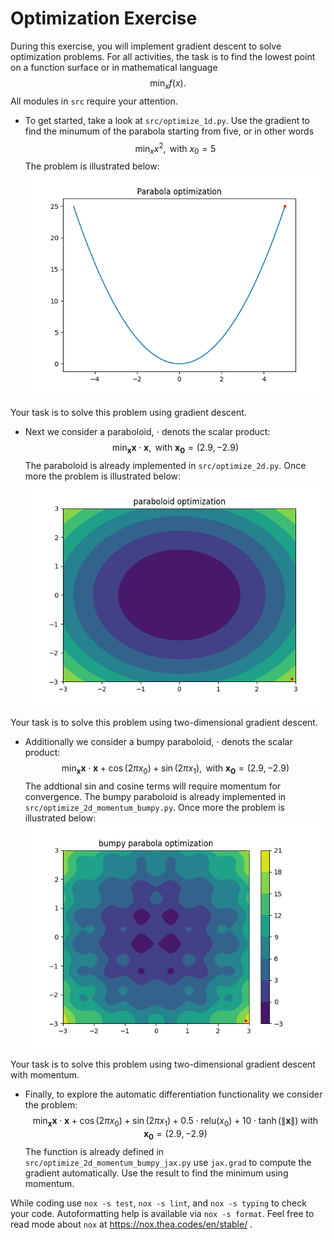 # Optimization Exercise
During this exercise, you will implement gradient descent to solve optimization problems.
For all activities, the task is to find the lowest point on a function surface or in 
mathematical language 
$$ \min_{x}f(x) .$$
All modules in `src` require your attention. 
- To get started, take a look at `src/optimize_1d.py`.
Use the gradient to find the minumum of the parabola starting from five, or in other words
$$ \min_{x} x^2,  \text{   with   } x_0 = 5 $$
The problem is illustrated below:
![parabola_task](./figures/parabola_task.png)

Your task is to solve this problem using gradient descent.

- Next we consider a paraboloid, $\cdot$ denots the scalar product:
$$ \min_{\mathbf{x}} \mathbf{x} \cdot \mathbf{x},  \text{   with   } \mathbf{x_0} = (2.9, -2.9) $$
The paraboloid is already implemented in `src/optimize_2d.py`. 
Once more the problem is illustrated below:
![paraboloid_task](./figures/paraboloid_task.png)

Your task is to solve this problem using two-dimensional gradient descent.

- Additionally we consider a bumpy paraboloid, $\cdot$ denots the scalar product:
$$ \min_{\mathbf{x}} \mathbf{x} \cdot \mathbf{x} + \cos(2  \pi x_0) + \sin(2 \pi x_1 ), \text{   with   } \mathbf{x_0} = (2.9, -2.9) $$
The addtional sin and cosine terms will require momentum for convergence.
The bumpy paraboloid is already implemented in `src/optimize_2d_momentum_bumpy.py`. 
Once more the problem is illustrated below:
![bumpy_paraboloid_task](./figures/bumpy_paraboloid_task.png)

Your task is to solve this problem using two-dimensional gradient descent with momentum.

- Finally, to explore the automatic differentiation functionality we consider the problem:
$$ \min_{\mathbf{x}} \mathbf{x} \cdot \mathbf{x} + \cos(2 \pi x_0 ) + \sin(2 \pi x_1)  + 0.5 \cdot \text{relu}(x_0) + 10 \cdot \tanh( \|\mathbf{x} \| )  \text{   with   } \mathbf{x_0} = (2.9, -2.9) $$
The function is already defined in  `src/optimize_2d_momentum_bumpy_jax.py`
use `jax.grad` to compute the gradient automatically. Use the result to find the minimum using momentum.  

While coding use `nox -s test`, `nox -s lint`, and `nox -s typing` to check your code.
Autoformatting help is available via `nox -s format`.
Feel free to read mode about `nox` at https://nox.thea.codes/en/stable/ .
